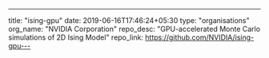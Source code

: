 ---
title: "ising-gpu"
date: 2019-06-16T17:46:24+05:30
type: "organisations"
org_name: "NVIDIA Corporation"
repo_desc: "GPU-accelerated Monte Carlo simulations of 2D Ising Model"
repo_link: https://github.com/NVIDIA/ising-gpu---